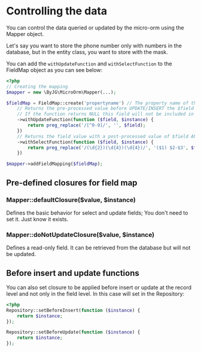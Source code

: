 # Controlling the data

You can control the data queried or updated by the micro-orm using the Mapper object.

Let's say you want to store the phone number only with numbers in the database, 
but in the entity class, you want to store with the mask.

You can add the `withUpdateFunction` and `withSelectFunction` to the FieldMap object
as you can see below:


```php
<?php
// Creating the mapping
$mapper = new \ByJG\MicroOrm\Mapper(...);

$fieldMap = FieldMap::create('propertyname') // The property name of the entity class
    // Returns the pre-processed value before UPDATE/INSERT the $field name
    // If the function returns NULL this field will not be included in the UPDATE/INSERT
    ->withUpdateFunction(function ($field, $instance) {
        return preg_replace('/[^0-9]/', '', $field);
    })
    // Returns the field value with a post-processed value of $field AFTER query from DB
    ->withSelectFunction(function ($field, $instance) {
        return preg_replace('/(\d{2})(\d{4})(\d{4})/', '($1) $2-$3', $field);
    })

$mapper->addFieldMapping($fieldMap);
```


## Pre-defined closures for field map

### Mapper::defaultClosure($value, $instance)

Defines the basic behavior for select and update fields; You don't need to set it. Just know it exists.

### Mapper::doNotUpdateClosure($value, $instance)

Defines a read-only field. It can be retrieved from the database but will not be updated.


## Before insert and update functions

You can also set closure to be applied before insert or update at the record level and not only in the field level.
In this case will set in the Repository:

```php
<?php
Repository::setBeforeInsert(function ($instance) {
    return $instance;
});

Repository::setBeforeUpdate(function ($instance) {
    return $instance;
});
```
